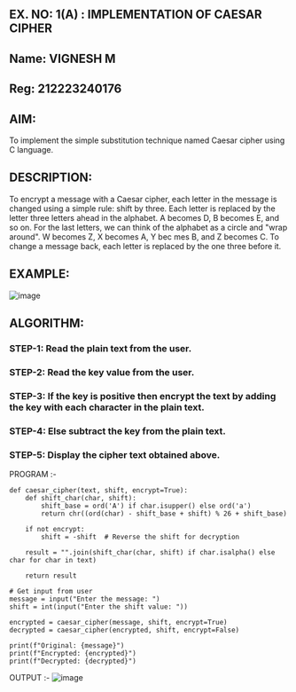 ## EX. NO: 1(A) : IMPLEMENTATION OF CAESAR CIPHER

## Name: VIGNESH M
## Reg: 212223240176 

## AIM:

To implement the simple substitution technique named Caesar cipher using C language.

## DESCRIPTION:

To encrypt a message with a Caesar cipher, each letter in the message is changed using a simple rule: shift by three. Each letter is replaced by the letter three letters ahead in the alphabet. A becomes D, B becomes E, and so on. For the last letters, we can think of the
alphabet as a circle and "wrap around". W becomes Z, X becomes A, Y bec mes B, and Z
becomes C. To change a message back, each letter is replaced by the one three before it.

## EXAMPLE:



![image](https://github.com/Hemamanigandan/CNS/assets/149653568/eb9c6c43-8c80-4cdd-b9d4-91705a311c79)


## ALGORITHM:

### STEP-1: Read the plain text from the user.
### STEP-2: Read the key value from the user.
### STEP-3: If the key is positive then encrypt the text by adding the key with each character in the plain text.
### STEP-4: Else subtract the key from the plain text.
### STEP-5: Display the cipher text obtained above.


PROGRAM :-
~~~
def caesar_cipher(text, shift, encrypt=True):
    def shift_char(char, shift):
        shift_base = ord('A') if char.isupper() else ord('a')
        return chr((ord(char) - shift_base + shift) % 26 + shift_base)
    
    if not encrypt:
        shift = -shift  # Reverse the shift for decryption
    
    result = "".join(shift_char(char, shift) if char.isalpha() else char for char in text)
    
    return result

# Get input from user
message = input("Enter the message: ")
shift = int(input("Enter the shift value: "))

encrypted = caesar_cipher(message, shift, encrypt=True)
decrypted = caesar_cipher(encrypted, shift, encrypt=False)

print(f"Original: {message}")
print(f"Encrypted: {encrypted}")
print(f"Decrypted: {decrypted}")
~~~



OUTPUT :-
![image](https://github.com/user-attachments/assets/c6ffad41-729f-42bf-a09c-00608a4cd30c)

